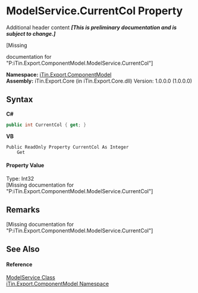 # ModelService.CurrentCol Property 
Additional header content _**\[This is preliminary documentation and is subject to change.\]**_

\[Missing <summary> documentation for "P:iTin.Export.ComponentModel.ModelService.CurrentCol"\]

**Namespace:**&nbsp;<a href="55171ca4-890c-0ab2-e812-efe82bc0b686">iTin.Export.ComponentModel</a><br />**Assembly:**&nbsp;iTin.Export.Core (in iTin.Export.Core.dll) Version: 1.0.0.0 (1.0.0.0)

## Syntax

**C#**<br />
``` C#
public int CurrentCol { get; }
```

**VB**<br />
``` VB
Public ReadOnly Property CurrentCol As Integer
	Get
```


#### Property Value
Type: Int32<br />\[Missing <value> documentation for "P:iTin.Export.ComponentModel.ModelService.CurrentCol"\]

## Remarks
\[Missing <remarks> documentation for "P:iTin.Export.ComponentModel.ModelService.CurrentCol"\]

## See Also


#### Reference
<a href="f213397c-98d2-e1a7-3dad-4b15918fbe84">ModelService Class</a><br /><a href="55171ca4-890c-0ab2-e812-efe82bc0b686">iTin.Export.ComponentModel Namespace</a><br />